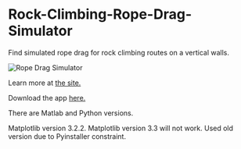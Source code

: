 # Rock-Climbing-Rope-Drag-Simulator

Find simulated rope drag for rock climbing routes on a vertical walls.


![Rope Drag Simulator](https://media.giphy.com/media/g6vaK7HUJW7ccrwknU/giphy.gif?cid=790b761100929d86482e4bb73c2bac6caf937608ea45f0ea&rid=giphy.gif&ct=g)

Learn more at [the site.](https://sites.google.com/view/relativelyrad/rope-drag-simulation/motivation-methods)

Download the app [here.](https://drive.google.com/drive/folders/1RlB62WuX6S0meE5I-VndAh5ffYyT69KE)

There are Matlab and Python versions.

Matplotlib version 3.2.2. Matplotlib version 3.3 will not work. Used old version due to Pyinstaller constraint. 
